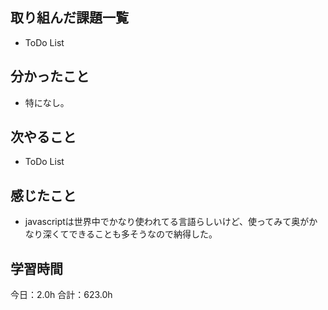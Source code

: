 ## 取り組んだ課題一覧
* ToDo List
## 分かったこと
* 特になし。
      
    
    

## 次やること
* ToDo List
## 感じたこと
* javascriptは世界中でかなり使われてる言語らしいけど、使ってみて奥がかなり深くてできることも多そうなので納得した。
 
## 学習時間
今日：2.0h
合計：623.0h
